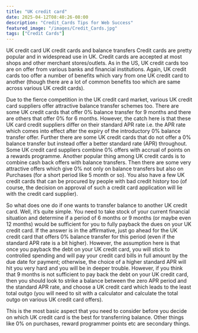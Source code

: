 ```yaml
---
title: "UK credit card"
date: 2025-04-12T08:40:26-08:00
description: "Credit_Cards Tips for Web Success"
featured_image: "/images/Credit_Cards.jpg"
tags: ["Credit Cards"]
---
```


UK credit card 
UK credit cards and balance transfers
Credit cards are pretty popular and in widespread use in UK. Credit cards are accepted at most shops and other merchant stores/outlets. As in the US, UK credit cards too are on offer from various banks and financial institutions. Again, UK credit cards too offer a number of benefits which vary from one UK credit card to another (though there are a lot of common benefits too which are same across various UK credit cards).  

Due to the fierce competition in the UK credit card market, various UK credit card suppliers offer attractive balance transfer schemes too. There are some UK credit cards that offer 0% balance transfer for 9 months and there are others that offer 0% for 6 months. However, the catch here is that these UK card credit suppliers differ on their standard APR rate i.e. the APR rate which comes into effect after the expiry of the introductory 0% balance transfer offer. Further there are some UK credit cards that do not offer a 0% balance transfer but instead offer a better standard rate (APR) throughout. Some UK credit card suppliers combine 0% offers with accrual of points on a rewards programme. Another popular thing among UK credit cards is to combine cash back offers with balance transfers. Then there are some very attractive offers which give 0% not only on balance transfers but also on Purchases (for a short period like 5 month or so). You also have a few UK credit cards that can be procured by people with bad credit history too (of course, the decision on approval of such a credit card application will lie with the credit card supplier).

So what does one do if one wants to transfer balance to another UK credit card. Well, it’s quite simple. You need to take stock of your current financial situation and determine if a period of 6 months or 9 months (or maybe even 12 months) would be sufficient for you to fully payback the dues on your UK credit card. If the answer is in the affirmative, just go ahead for the UK credit card that offers 0% balance transfer for this period (even if the standard APR rate is a bit higher). However, the assumption here is that once you payback the debt on your UK credit card, you will stick to controlled spending and will pay your credit card bills in full amount by the due date for payment; otherwise, the choice of a higher standard APR will hit you very hard and you will be in deeper trouble. However, if you think that 9 months is not sufficient to pay back the debt on your UK credit card, then you should look to strike a balance between the zero APR period and the standard APR rate, and choose a UK credit card which leads to the least total outgo (you will need to sit with a calculator and calculate the total outgo on various UK credit card offers). 

This is the most basic aspect that you need to consider before you decide on which UK credit card is the best for transferring balance. Other things like 0% on purchases, reward programmer points etc are secondary things.

